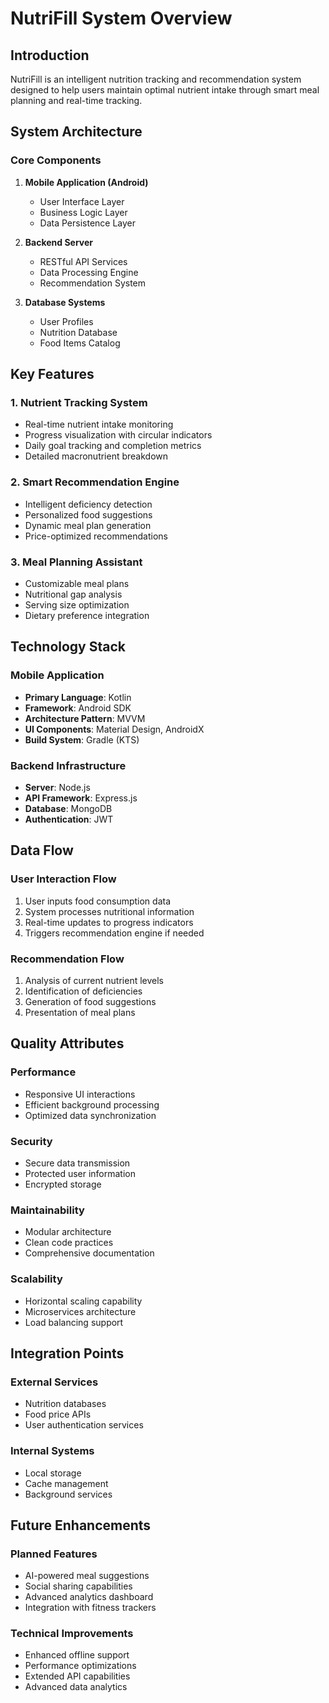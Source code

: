 # NutriFill System Overview

## Introduction
NutriFill is an intelligent nutrition tracking and recommendation system designed to help users maintain optimal nutrient intake through smart meal planning and real-time tracking.

## System Architecture

### Core Components
1. **Mobile Application (Android)**
   - User Interface Layer
   - Business Logic Layer
   - Data Persistence Layer

2. **Backend Server**
   - RESTful API Services
   - Data Processing Engine
   - Recommendation System

3. **Database Systems**
   - User Profiles
   - Nutrition Database
   - Food Items Catalog

## Key Features

### 1. Nutrient Tracking System
- Real-time nutrient intake monitoring
- Progress visualization with circular indicators
- Daily goal tracking and completion metrics
- Detailed macronutrient breakdown

### 2. Smart Recommendation Engine
- Intelligent deficiency detection
- Personalized food suggestions
- Dynamic meal plan generation
- Price-optimized recommendations

### 3. Meal Planning Assistant
- Customizable meal plans
- Nutritional gap analysis
- Serving size optimization
- Dietary preference integration

## Technology Stack

### Mobile Application
- **Primary Language**: Kotlin
- **Framework**: Android SDK
- **Architecture Pattern**: MVVM
- **UI Components**: Material Design, AndroidX
- **Build System**: Gradle (KTS)

### Backend Infrastructure
- **Server**: Node.js
- **API Framework**: Express.js
- **Database**: MongoDB
- **Authentication**: JWT

## Data Flow

### User Interaction Flow
1. User inputs food consumption data
2. System processes nutritional information
3. Real-time updates to progress indicators
4. Triggers recommendation engine if needed

### Recommendation Flow
1. Analysis of current nutrient levels
2. Identification of deficiencies
3. Generation of food suggestions
4. Presentation of meal plans

## Quality Attributes

### Performance
- Responsive UI interactions
- Efficient background processing
- Optimized data synchronization

### Security
- Secure data transmission
- Protected user information
- Encrypted storage

### Maintainability
- Modular architecture
- Clean code practices
- Comprehensive documentation

### Scalability
- Horizontal scaling capability
- Microservices architecture
- Load balancing support

## Integration Points

### External Services
- Nutrition databases
- Food price APIs
- User authentication services

### Internal Systems
- Local storage
- Cache management
- Background services

## Future Enhancements

### Planned Features
- AI-powered meal suggestions
- Social sharing capabilities
- Advanced analytics dashboard
- Integration with fitness trackers

### Technical Improvements
- Enhanced offline support
- Performance optimizations
- Extended API capabilities
- Advanced data analytics